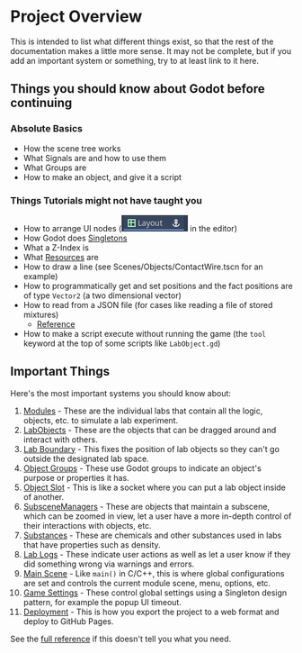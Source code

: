 # Project Overview

This is intended to list what different things exist, so that the rest of the documentation makes a little more sense. It may not be complete, but if you add an important system or something, try to at least link to it here.

## Things you should know about Godot before continuing
### Absolute Basics
- How the scene tree works
- What Signals are and how to use them
- What Groups are
- How to make an object, and give it a script
### Things Tutorials might not have taught you
- How to arrange UI nodes (![Layout Presets](layout_presets_image.png) in the editor)
- How Godot does [Singletons](https://docs.godotengine.org/en/4.3/tutorials/scripting/singletons_autoload.html)
- What a Z-Index is
- What [Resources](https://docs.godotengine.org/en/4.3/tutorials/scripting/resources.html) are
- How to draw a line (see Scenes/Objects/ContactWire.tscn for an example)
- How to programmatically get and set positions and the fact positions are of type `Vector2` (a two dimensional vector)
- How to read from a JSON file (for cases like reading a file of stored mixtures)
  - [Reference](https://docs.godotengine.org/en/4.3/tutorials/io/saving_games.html)
- How to make a script execute without running the game (the `tool` keyword at the top of some scripts like `LabObject.gd`)

## Important Things

Here's the most important systems you should know about:

1. [Modules](/docs/reference/modules.md) - These are the individual labs that contain all the logic, objects, etc. to simulate a lab experiment.
2. [LabObjects](/docs/reference/labobject.md) - These are the objects that can be dragged around and interact with others.
3. [Lab Boundary](/docs/reference/labboundary.md) - This fixes the position of lab objects so they can't go outside the designated lab space.
4. [Object Groups](/docs/reference/groups/index.md) - These use Godot groups to indicate an object's purpose or properties it has.
5. [Object Slot](/docs/reference/objectslot.md) - This is like a socket where you can put a lab object inside of another.
6. [SubsceneManagers](/docs/reference/subscenemanagers.md) - These are objects that maintain a subscene, which can be zoomed in view, let a user have a more in-depth control of their interactions with objects, etc.
7. [Substances](/docs/reference/substances.md) - These are chemicals and other substances used in labs that have properties such as density.
8. [Lab Logs](/docs/reference/lablogs.md) - These indicate user actions as well as let a user know if they did something wrong via warnings and errors.
9. [Main Scene](/docs/reference/mainscene.md) - Like `main()` in C/C++, this is where global configurations are set and controls the current module scene, menu, options, etc.
10. [Game Settings](/docs/reference/gamesettings.md) - These control global settings using a Singleton design pattern, for example the popup UI timeout.
11. [Deployment](/docs/reference/deployment.md) - This is how you export the project to a web format and deploy to GitHub Pages.

See the [full reference](/docs/index.md#reference) if this doesn't tell you what you need.

